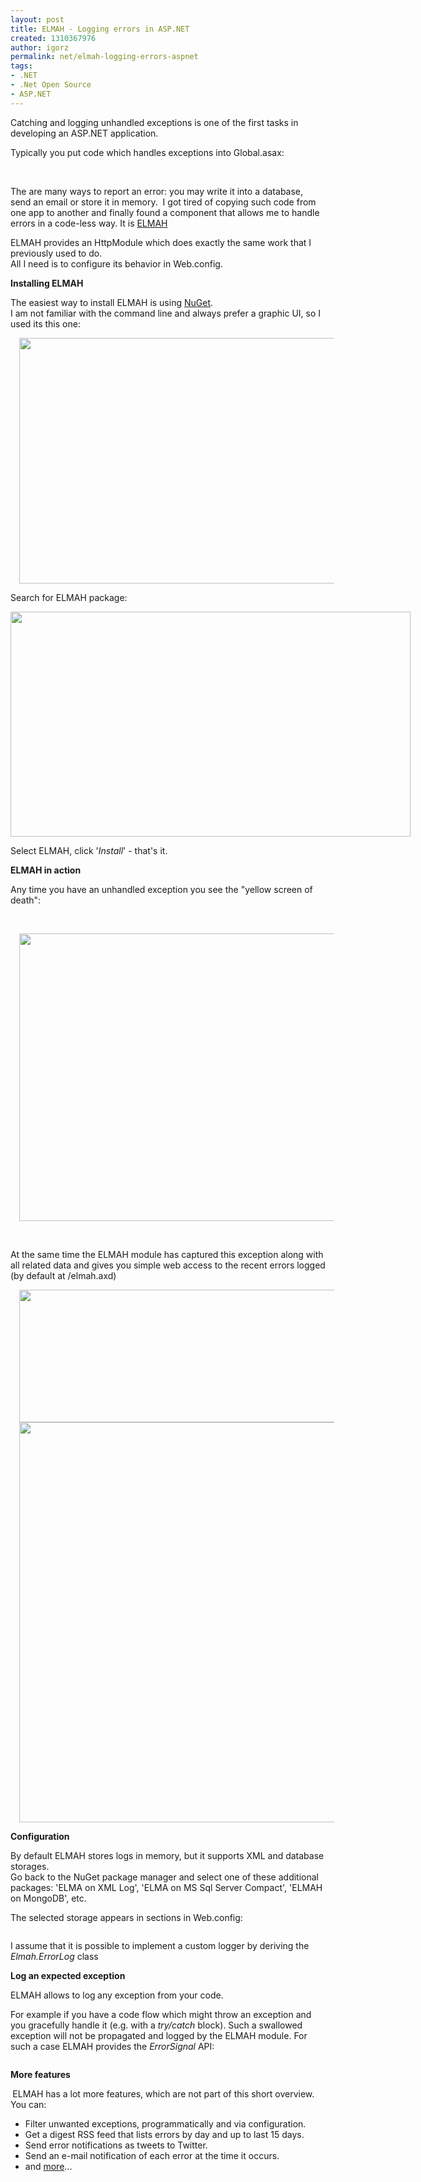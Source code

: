 ```yaml
---
layout: post
title: ELMAH - Logging errors in ASP.NET
created: 1310367976
author: igorz
permalink: net/elmah-logging-errors-aspnet
tags:
- .NET
- .Net Open Source
- ASP.NET
---
```

<p>Catching and logging unhandled exceptions is one of the first tasks in developing an ASP.NET application.</p>
<p>Typically you put code which handles exceptions into Global.asax:</p>
<div style="clear: both; text-align: center;" class="separator">&nbsp;<a style="margin-left: 1em; margin-right: 1em;" imageanchor="1" href="http://2.bp.blogspot.com/-ipWa6qQZZ5Y/ThqIpbl-bCI/AAAAAAAALJ0/Sq5N2y7lTGI/s1600/2011-07-11+08h21_52.png"><img border="0" src="http://2.bp.blogspot.com/-ipWa6qQZZ5Y/ThqIpbl-bCI/AAAAAAAALJ0/Sq5N2y7lTGI/s1600/2011-07-11+08h21_52.png" alt="" /></a></div>
<p>The are many ways to report an error: you may write it into a database, send an email or store it in memory.&nbsp; I got tired of copying such code from one app to another and finally found a component that allows me to handle errors in a code-less way. It is <a href="http://code.google.com/p/elmah/">ELMAH</a></p>
<p>ELMAH provides an HttpModule which does exactly the same work that I previously used to do.<br />
All I need is to configure its behavior in Web.config.</p>
<p><b>Installing ELMAH</b></p>
<p>The easiest way to install ELMAH is using <a href="http://nuget.codeplex.com/">NuGet</a>.<br />
I am not familiar with the command line and always prefer a graphic UI, so I used its this one:</p>
<div style="clear: both; text-align: center;" class="separator"><a style="margin-left: 1em; margin-right: 1em;" imageanchor="1" href="http://3.bp.blogspot.com/-u9zLfT3dYC8/ThqNKW8w8iI/AAAAAAAALJ4/pc-m_GCJnsw/s1600/2011-07-11+08h41_13.png"><img width="640" height="393" border="0" src="http://3.bp.blogspot.com/-u9zLfT3dYC8/ThqNKW8w8iI/AAAAAAAALJ4/pc-m_GCJnsw/s640/2011-07-11+08h41_13.png" alt="" /></a></div>
<p>Search for ELMAH package:</p>
<div style="clear: both; text-align: center;" class="separator"><a style="clear: left; float: left; margin-bottom: 1em; margin-right: 1em;" imageanchor="1" href="http://1.bp.blogspot.com/-VMm0O09zJlo/ThqOWGhSWVI/AAAAAAAALJ8/WjmGTsSEFU4/s1600/2011-07-11+08h45_56.png"><img width="640" height="360" border="0" src="http://1.bp.blogspot.com/-VMm0O09zJlo/ThqOWGhSWVI/AAAAAAAALJ8/WjmGTsSEFU4/s640/2011-07-11+08h45_56.png" alt="" /></a></div>
<p>Select ELMAH, click '<i>Install</i>' - that's it.</p>
<p><b>ELMAH in action</b></p>
<p>Any time you have an unhandled exception you see the &quot;yellow screen of death&quot;:</p>
<p>&nbsp;</p>
<div style="clear: both; text-align: center;" class="separator"><a style="margin-left: 1em; margin-right: 1em;" imageanchor="1" href="http://1.bp.blogspot.com/-o-0Ay5LQ800/ThqRcNGBBII/AAAAAAAALKA/rfiz1SEf0_Y/s1600/2011-07-11+08h57_12.png"><img width="640" height="460" border="0" src="http://1.bp.blogspot.com/-o-0Ay5LQ800/ThqRcNGBBII/AAAAAAAALKA/rfiz1SEf0_Y/s640/2011-07-11+08h57_12.png" alt="" /></a></div>
<p>&nbsp;</p>
<p>At the same time the ELMAH module has captured this exception along with all related data and gives you simple web access to the recent errors logged (by default at /elmah.axd)</p>
<div style="clear: both; text-align: center;" class="separator"><a style="margin-left: 1em; margin-right: 1em;" imageanchor="1" href="http://2.bp.blogspot.com/-vOyIdtgLSqg/ThqR6uHOEQI/AAAAAAAALKE/CD40r-5an2Y/s1600/2011-07-11+08h57_26.png"><img width="640" height="212" border="0" src="http://2.bp.blogspot.com/-vOyIdtgLSqg/ThqR6uHOEQI/AAAAAAAALKE/CD40r-5an2Y/s640/2011-07-11+08h57_26.png" alt="" /></a></div>
<div style="clear: both; text-align: center;" class="separator"><a style="margin-left: 1em; margin-right: 1em;" imageanchor="1" href="http://4.bp.blogspot.com/-UZbzsDYtWrk/ThqR8Jy8IfI/AAAAAAAALKI/IXTRxY9vR9Q/s1600/2011-07-11+08h57_59.png"><img width="551" height="640" border="0" src="http://4.bp.blogspot.com/-UZbzsDYtWrk/ThqR8Jy8IfI/AAAAAAAALKI/IXTRxY9vR9Q/s640/2011-07-11+08h57_59.png" alt="" /></a></div>
<p><b>Configuration</b></p>
<p>By default ELMAH stores logs in memory, but it supports XML and database storages.<br />
Go back to the NuGet package manager and select one of these additional packages: 'ELMA on XML Log', 'ELMA on MS Sql Server Compact', 'ELMAH on MongoDB', etc.</p>
<p>The selected storage appears in <elmah> sections in Web.config:</elmah></p>
<div style="clear: both; text-align: center;" class="separator"><a style="margin-left: 1em; margin-right: 1em;" imageanchor="1" href="http://2.bp.blogspot.com/-fVFAY5B13iA/ThqWNBl8HKI/AAAAAAAALKM/H8IXaO8Bwfg/s1600/2011-07-11+09h19_52.png"><img border="0" src="http://2.bp.blogspot.com/-fVFAY5B13iA/ThqWNBl8HKI/AAAAAAAALKM/H8IXaO8Bwfg/s1600/2011-07-11+09h19_52.png" alt="" /></a></div>
<p>I assume that it is possible to implement a custom logger by deriving the <i>Elmah.ErrorLog </i>class</p>
<p><b>Log an expected exception</b></p>
<p>ELMAH allows to log<b> </b>any exception from your code.</p>
<p>For example if you have a code flow which might throw an exception and you gracefully handle it (e.g. with a <i>try/catch</i> block). Such a swallowed exception will not be propagated and logged by the ELMAH module. For such a case ELMAH provides the <i>ErrorSignal</i> API:</p>
<div style="clear: both; text-align: center;" class="separator"><a style="margin-left: 1em; margin-right: 1em;" imageanchor="1" href="http://3.bp.blogspot.com/-jZoiI5uy1eY/ThqZfS4si7I/AAAAAAAALKU/XghdRpApblI/s1600/2011-07-11+09h34_28.png"><img border="0" src="http://3.bp.blogspot.com/-jZoiI5uy1eY/ThqZfS4si7I/AAAAAAAALKU/XghdRpApblI/s1600/2011-07-11+09h34_28.png" alt="" /></a></div>
<p><b>More features</b></p>
<p><b>&nbsp;</b>ELMAH has a lot more features, which are not part of this short overview. You can:</p>
<ul>
    <li>Filter unwanted exceptions, programmatically and via configuration.</li>
    <li>Get a digest RSS feed that lists errors by day and up to last 15 days.&nbsp;</li>
    <li>Send error notifications as tweets to Twitter.</li>
    <li>Send an e-mail notification of each error at the time it occurs.&nbsp;</li>
    <li>and <a href="http://code.google.com/p/elmah/">more</a>...</li>
</ul>
